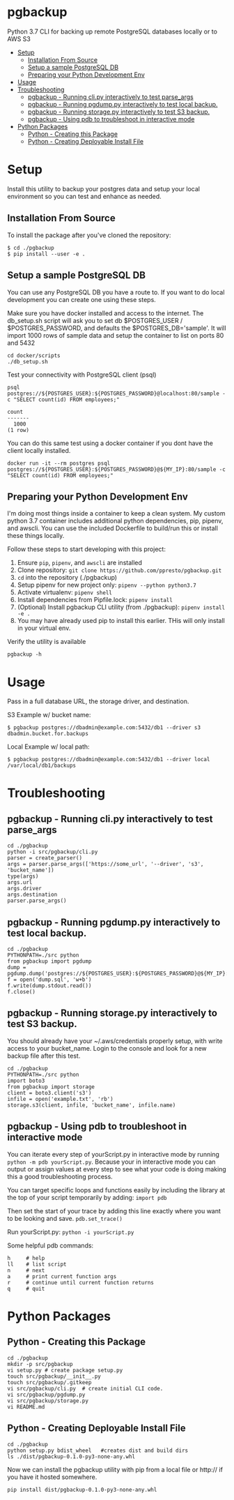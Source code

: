 pgbackup
========

Python 3.7 CLI for backing up remote PostgreSQL databases locally or to AWS S3

<!-- TOC depthFrom:1 depthTo:6 withLinks:1 updateOnSave:1 orderedList:0 -->

- [Setup](#setup)
	- [Installation From Source](#installation-from-source)
	- [Setup a sample PostgreSQL DB](#setup-a-sample-postgresql-db)
	- [Preparing your Python Development Env](#preparing-your-python-development-env)
- [Usage](#usage)
- [Troubleshooting](#troubleshooting)
	- [pgbackup - Running cli.py interactively to test parse_args](#pgbackup-running-clipy-interactively-to-test-parseargs)
	- [pgbackup - Running pgdump.py interactively to test local backup.](#pgbackup-running-pgdumppy-interactively-to-test-local-backup)
	- [pgbackup - Running storage.py interactively to test S3 backup.](#pgbackup-running-storagepy-interactively-to-test-s3-backup)
	- [pgbackup - Using pdb to troubleshoot in interactive mode](#pgbackup-using-pdb-to-troubleshoot-in-interactive-mode)
- [Python Packages](#python-packages)
	- [Python - Creating this Package](#python-creating-this-package)
	- [Python - Creating Deployable Install File](#python-creating-deployable-install-file)

<!-- /TOC -->
# Setup
Install this utility to backup your postgres data and setup your local environment so you can test and enhance as needed.

## Installation From Source

To install the package after you've cloned the repository:

```
$ cd ./pgbackup
$ pip install --user -e .
```

## Setup a sample PostgreSQL DB

You can use any PostgreSQL DB you have a route to.  If you want to do local development you can create one using these steps.


Make sure you have docker installed and access to the internet.  The db_setup.sh script will ask you to set db $POSTGRES_USER / $POSTGRES_PASSWORD, and defaults the $POSTGRES_DB='sample'.  It will import 1000 rows of sample data and setup the container to list on ports 80 and 5432
```
cd docker/scripts
./db_setup.sh
```

Test your connectivity with PostgreSQL client (psql)
```
psql postgres://${POSTGRES_USER}:${POSTGRES_PASSWORD}@localhost:80/sample -c "SELECT count(id) FROM employees;"

count
-------
  1000
(1 row)
```
You can do this same test using a docker container if you dont have the client locally installed.

```
docker run -it --rm postgres psql postgres://${POSTGRES_USER}:${POSTGRES_PASSWORD}@${MY_IP}:80/sample -c "SELECT count(id) FROM employees;"
```

## Preparing your Python Development Env

I'm doing most things inside a container to keep a clean system.  My custom python 3.7 container includes additional python dependencies, pip, pipenv, and awscli.  You can use the included Dockerfile to build/run this or install these things locally.

Follow these steps to start developing with this project:

1. Ensure `pip`, `pipenv`, and `awscli` are installed
2. Clone repository: `git clone https://github.com/ppresto/pgbackup.git`
3. `cd` into the repository (./pgbackup)
4. Setup pipenv for new project only: `pipenv --python python3.7`
4. Activate virtualenv: `pipenv shell`
5. Install dependencies from Pipfile.lock: `pipenv install`
6. (Optional) Install pgbackup CLI utility (from ./pgbackup): `pipenv install -e .`
  1. You may have already used pip to install this earlier.  THis will only install in your virtual env.

Verify the utility is available
```
pgbackup -h
```

# Usage

Pass in a full database URL, the storage driver, and destination.

S3 Example w/ bucket name:

```
$ pgbackup postgres://dbadmin@example.com:5432/db1 --driver s3 dbadmin.bucket.for.backups
```

Local Example w/ local path:

```
$ pgbackup postgres://dbadmin@example.com:5432/db1 --driver local /var/local/db1/backups
```

# Troubleshooting

## pgbackup - Running cli.py interactively to test parse_args
```
cd ./pgbackup
python -i src/pgbackup/cli.py
parser = create_parser()
args = parser.parse_args(['https://some_url', '--driver', 's3', 'bucket_name'])
type(args)
args.url
args.driver
args.destination
parser.parse_args()
```
## pgbackup - Running pgdump.py interactively to test local backup.
```
cd ./pgbackup
PYTHONPATH=./src python
from pgbackup import pgdump
dump = pgdump.dump('postgres://${POSTGRES_USER}:${POSTGRES_PASSWORD}@${MY_IP}:80/sample')
f = open('dump.sql', 'w+b')
f.write(dump.stdout.read())
f.close()
```

## pgbackup - Running storage.py interactively to test S3 backup.
You should already have your ~/.aws/credentials properly setup,
with write access to your bucket_name.  Login to the console and look for a new backup file after this test.
```
cd ./pgbackup
PYTHONPATH=./src python
import boto3
from pgbackup import storage
client = boto3.client('s3')
infile = open('example.txt', 'rb')
storage.s3(client, infile, 'bucket_name', infile.name)
```

## pgbackup - Using pdb to troubleshoot in interactive mode
You can iterate every step of yourScript.py in interactive mode by running `python -m pdb yourScript.py`.  Because your in interactive mode you can output or assign values at every step to see what your code is doing making this a good troubleshooting process.

You can target specific loops and functions easily by including the library at the top of your script temporarily by adding:
`import pdb`

Then set the start of your trace by adding this line exactly where you want to be looking and save.
`pdb.set_trace()`

Run yourScript.py: `python -i yourScript.py`

Some helpful pdb commands:
```
h     # help
ll    # list script
n     # next
a     # print current function args
r     # continue until current function returns
q     # quit

```

# Python Packages
## Python - Creating this Package
```
cd ./pgbackup
mkdir -p src/pgbackup
vi setup.py # create package setup.py
touch src/pgbackup/__init__.py
touch src/pgbackup/.gitkeep
vi src/pgbackup/cli.py  # create initial CLI code.
vi src/pgbackup/pgdump.py
vi src/pgbackup/storage.py
vi README.md
```

## Python - Creating Deployable Install File

```
cd ./pgbackup
python setup.py bdist_wheel   #creates dist and build dirs
ls ./dist/pgbackup-0.1.0-py3-none-any.whl
```
Now we can install the pgbackup utility with pip from a local file or http:// if you have it hosted somewhere.

`pip install dist/pgbackup-0.1.0-py3-none-any.whl`
